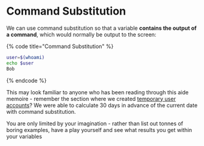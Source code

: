 # Command Substitution

We can use command substitution so that a variable **contains the output of a command**, which would normally be output to the screen:

{% code title="Command Substitution" %}
```bash
user=$(whoami)
echo $user
Bob
```
{% endcode %}

This may look familiar to anyone who has been reading through this aide memoire - remember the section where we created [temporary user accounts](../../system-administration/account-administration/standard-user-accounts/#creating-temporary-user-accounts)? We were able to calculate 30 days in advance of the current date with command substitution.

You are only limited by your imagination - rather than list out tonnes of boring examples, have a play yourself and see what results you get within your variables
